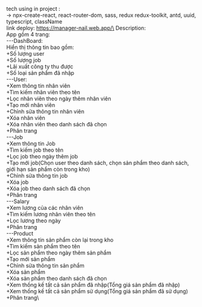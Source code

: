 tech using in project :\
-> npx-create-react, react-router-dom, sass, redux redux-toolkit, antd,
uuid, typescript, className\
link deploy: https://manager-nail.web.app/\
Description:\
App gồm 4 trang:\
---DashBoard:\
Hiển thị thông tin bao gồm:\
+Số lượng user\
+Số lượng job\
+Lãi xuất công ty thu được\
+Số loại sản phẩm đã nhập\
---User:\
+Xem thông tin nhân viên\
+Tìm kiếm nhân viên theo tên\
+Lọc nhân viên theo ngày thêm nhân viên\
+Tạo mới nhân viên\
+Chỉnh sửa thông tin nhân viên\
+Xóa nhân viên\
+Xóa nhân viên theo danh sách đã chọn\
+Phân trang\
---Job\
+Xem thông tin Job\
+Tìm kiếm job theo tên\
+Lọc job theo ngày thêm job\
+Tạo mới job(Chọn user theo danh sách, chọn sản phẩm theo danh sách, giới hạn sản phẩm còn trong kho)\
+Chỉnh sửa thông tin job\
+Xóa job\
+Xóa job theo danh sách đã chọn\
+Phân trang\
---Salary\
+Xem lương của các nhân viên\
+Tìm kiếm lương nhân viên theo tên\
+Lọc lương theo ngày\
+Phân trang\
---Product\
+Xem thông tin sản phẩm còn lại trong kho\
+Tìm kiếm sản phẩm theo tên\
+Lọc sản phẩm theo ngày thêm sản phẩm\
+Tạo mới sản phẩm\
+Chỉnh sửa thông tin sản phẩm\
+Xóa sản phẩm\
+Xóa sản phẩm theo danh sách đã chọn\
+Xem thống kế tất cả sản phẩm đã nhập(Tổng giá sản phẩm đã nhập)\
+Xem thống kế tất cả sản phẩm sử dụng(Tổng giá sản phẩm đã sử dụng)\
+Phân trang\
